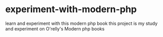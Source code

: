 # experiment-with-modern-php
learn and experiment with this modern php book
this project is my study and experiment on O'relly's Modern php books

